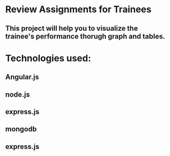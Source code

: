 # Review Assignments for Trainees
## This project will help you to visualize the trainee's performance thorugh graph and tables.
# Technologies used: 
##     **Angular.js**
##     **node.js**
##     **express.js**
##     **mongodb**
##     **express.js**